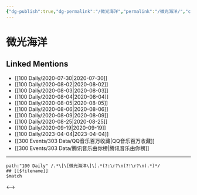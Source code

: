 ```yaml
---
{"dg-publish":true,"dg-permalink":"/微光海洋","permalink":"/微光海洋/","created":"2023-04-05T13:28:06.924+08:00","updated":"2023-04-05T13:28:07.230+08:00"}
---
```


# 微光海洋

## Linked Mentions
- [[100 Daily/2020-07-30\|2020-07-30]]
- [[100 Daily/2020-08-02\|2020-08-02]]
- [[100 Daily/2020-08-03\|2020-08-03]]
- [[100 Daily/2020-08-04\|2020-08-04]]
- [[100 Daily/2020-08-05\|2020-08-05]]
- [[100 Daily/2020-08-06\|2020-08-06]]
- [[100 Daily/2020-08-09\|2020-08-09]]
- [[100 Daily/2020-08-25\|2020-08-25]]
- [[100 Daily/2020-09-19\|2020-09-19]]
- [[100 Daily/2023-04-04\|2023-04-04]]
- [[300 Events/303 Data/QQ音乐百万收藏\|QQ音乐百万收藏]]
- [[300 Events/303 Data/腾讯音乐由你榜\|腾讯音乐由你榜]]


---

```expander
path:"100 Daily" /.*\[\[微光海洋\]\].*(?:\r?\n(?!\r?\n).*)*/
## [[$filename]]
$match
```

<-->